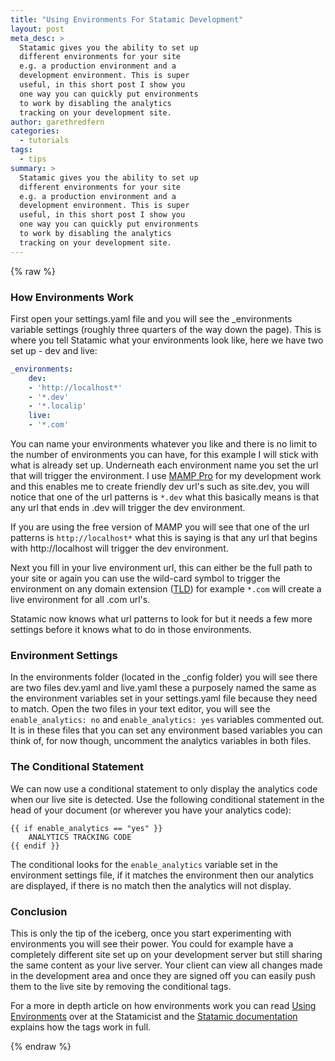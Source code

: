 ```yaml
---
title: "Using Environments For Statamic Development"
layout: post
meta_desc: >
  Statamic gives you the ability to set up
  different environments for your site
  e.g. a production environment and a
  development environment. This is super
  useful, in this short post I show you
  one way you can quickly put environments
  to work by disabling the analytics
  tracking on your development site.
author: garethredfern
categories:
  - tutorials
tags:
  - tips
summary: >
  Statamic gives you the ability to set up
  different environments for your site
  e.g. a production environment and a
  development environment. This is super
  useful, in this short post I show you
  one way you can quickly put environments
  to work by disabling the analytics
  tracking on your development site.
---
```


{% raw %}

### How Environments Work
First open your settings.yaml file and you will see the _environments variable settings (roughly three quarters of the way down the page). This is where you tell Statamic what your environments look like, here we have two set up - dev and live:

~~~yaml
_environments:
	dev:
  	- 'http://localhost*'
  	- '*.dev'
  	- '*.localip'
	live:
  	- '*.com'
~~~

You can name your environments whatever you like and there is no limit to the number of environments you can have, for this example I will stick with what is already set up. Underneath each environment name you set the url that will trigger the environment. I use [MAMP Pro](http://www.mamp.info/en/mamp-pro/index.html) for my development work and this enables me to create friendly dev url's such as site.dev, you will notice that one of the url patterns is `*.dev` what this basically means is that any url that ends in .dev will trigger the dev environment.

If you are using the free version of MAMP you will see that one of the url patterns is `http://localhost*`  what this is saying is that any url that begins with http://localhost will trigger the dev environment.

Next you fill in your live environment url, this can either be the full path to your site or again you can use the wild-card symbol to trigger the environment on any domain extension ([TLD](http://en.wikipedia.org/wiki/Top-level_domain)) for example `*.com` will create a live environment for all .com url's.

Statamic now knows what url patterns to look for but it needs a few more settings before it knows what to do in those environments.

### Environment Settings
In the environments folder (located in the _config folder) you will see there are two files dev.yaml and live.yaml these a purposely named the same as the environment variables set in your settings.yaml file because they need to match. Open the two files in your text editor, you will see the `enable_analytics: no` and `enable_analytics: yes` variables commented out. It is in these files that you can set any environment based variables you can think of, for now though, uncomment the analytics variables in both files.

### The Conditional Statement
We can now use a conditional statement to only display the analytics code when our live site is detected. Use the following conditional statement in the head of your document (or wherever you have your analytics code):

~~~twig
{{ if enable_analytics == "yes" }}
	ANALYTICS TRACKING CODE
{{ endif }}
~~~

The conditional looks for the `enable_analytics` variable set in the environment settings file, if it matches the environment then our analytics are displayed, if there is no match then the analytics will not display.

### Conclusion
This is only the tip of the iceberg, once you start experimenting with environments you will see their power. You could for example have a completely different site set up on your development server but still sharing the same content as your live server. Your client can view all changes made in the development area and once they are signed off you can easily push them to the live site by removing the conditional tags.

For a more in depth article on how environments work you can read [Using Environments](http://statamicist.com/tips/using-environments) over at the Statamicist and the [Statamic documentation](http://statamic.com/learn/advanced-features/environments) explains how the tags work in full.

{% endraw %}
